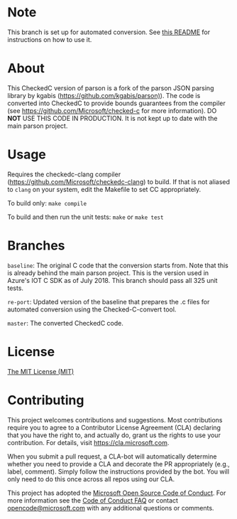 # Note

This branch is set up for automated conversion. See [this README](https://github.com/plum-umd/checkedc-eval-vsftpd/blob/re-port/README.md) for instructions on how to use it.

# About

This CheckedC version of parson is a fork of the parson JSON parsing library by kgabis (<https://github.com/kgabis/parson)>). The code is converted into CheckedC to provide bounds guarantees from the compiler (see <https://github.com/Microsoft/checked-c> for more information). DO **NOT** USE THIS CODE IN PRODUCTION. It is not kept up to date with the main parson project.

# Usage

Requires the checkedc-clang compiler (<https://github.com/Microsoft/checkedc-clang>) to build. If that is not aliased to `clang` on your system, edit the Makefile to set CC appropriately.

To build only: `make compile`

To build and then run the unit tests: `make` or `make test`

# Branches

`baseline`: The original C code that the conversion starts from. Note that this is already behind the main parson project. This is the version used in Azure's IOT C SDK as of July 2018. This branch should pass all 325 unit tests.

`re-port`: Updated version of the baseline that prepares the .c files for automated conversion using the Checked-C-convert tool. 

`master`: The converted CheckedC code.

# License

[The MIT License (MIT)](http://opensource.org/licenses/mit-license.php)

# Contributing

This project welcomes contributions and suggestions.  Most contributions require you to agree to a Contributor License Agreement (CLA) declaring that you have the right to, and actually do, grant us the rights to use your contribution. For details, visit <https://cla.microsoft.com>.

When you submit a pull request, a CLA-bot will automatically determine whether you need to provide a CLA and decorate the PR appropriately (e.g., label, comment). Simply follow the instructions provided by the bot. You will only need to do this once across all repos using our CLA.

This project has adopted the [Microsoft Open Source Code of Conduct](https://opensource.microsoft.com/codeofconduct/).
For more information see the [Code of Conduct FAQ](https://opensource.microsoft.com/codeofconduct/faq/) or
contact [opencode@microsoft.com](mailto:opencode@microsoft.com) with any additional questions or comments.


